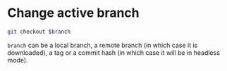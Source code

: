 # Change active branch
``` sh
git checkout $branch
```

`branch` can be a local branch, a remote
branch (in which case it is downloaded), a tag or
a commit hash (in which case it will be in headless
mode).

